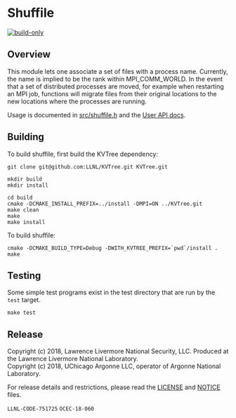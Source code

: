 # Shuffile

[![build-only](https://github.com/ECP-VeloC/shuffile/actions/workflows/build-and-test.yml/badge.svg)](https://github.com/ECP-VeloC/shuffile/actions/workflows/build-and-test.yml)

## Overview

This module lets one associate a set of files with a process name.
Currently, the name is implied to be the rank within MPI_COMM_WORLD.
In the event that a set of distributed processes are moved, for example
when restarting an MPI job, functions will migrate files from their original
locations to the new locations where the processes are running.

Usage is documented in [src/shuffile.h]() and the [User API docs](https://ecp-veloc.github.io/component-user-docs/group__shuffile.html).

## Building

To build shuffile, first build the KVTree dependency:

    git clone git@github.com:LLNL/KVTree.git KVTree.git

    mkdir build
    mkdir install

    cd build
    cmake -DCMAKE_INSTALL_PREFIX=../install -DMPI=ON ../KVTree.git
    make clean
    make
    make install

To build shuffile:

    cmake -DCMAKE_BUILD_TYPE=Debug -DWITH_KVTREE_PREFIX=`pwd`/install .
    make

## Testing

Some simple test programs exist in the test directory that are run by the `test` target.

    make test

## Release

Copyright (c) 2018, Lawrence Livermore National Security, LLC.
Produced at the Lawrence Livermore National Laboratory.
<br>
Copyright (c) 2018, UChicago Argonne LLC, operator of Argonne National Laboratory.


For release details and restrictions, please read the [LICENSE]() and [NOTICE]() files.

`LLNL-CODE-751725` `OCEC-18-060`
